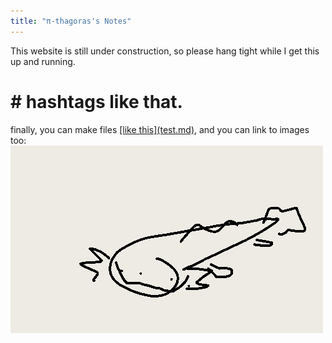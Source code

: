 ```yaml
---
title: "π-thagoras's Notes"
---
```


This website is still under construction, so please hang tight while I get this up and running.



# \# hashtags like that.

finally, you can make files [\[like this\]\(test.md\)](test.md), and you can link to images too: ![\!\[like this\]\(assets/axolotl.pn)](assets/axolotl.png)
